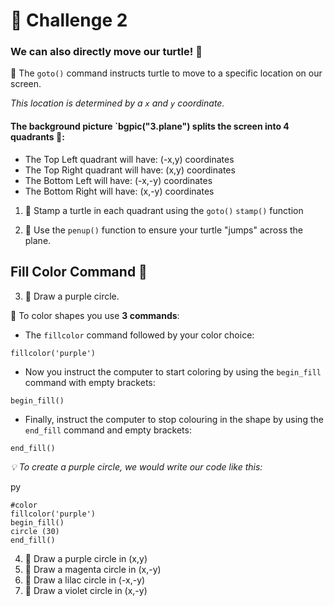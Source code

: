 # 🚩 Challenge 2

### We can also directly move our turtle! 📍

🦉 The `goto()` command instructs turtle to move to a specific location on our screen. 

*This location is determined by a `x` and `y` coordinate.*

#### The background picture `bgpic("3.plane") splits the screen into 4 quadrants 📝:

- The Top Left quadrant will have: (-x,y) coordinates
- The Top Right quadrant will have: (x,y) coordinates
- The Bottom Left will have: (-x,-y) coordinates
- The Bottom Right will have: (x,-y) coordinates

1. 🚩 Stamp a turtle in each quadrant using the `goto()` `stamp()` function
   
2. 🚩 Use the `penup()` function to ensure your turtle "jumps" across the plane.

## Fill Color Command 🎨

3. 🚩 Draw a purple circle.

🦉 To color shapes you use **3 commands**:

- The `fillcolor` command followed by your color choice: 

`fillcolor('purple')`  


- Now you instruct the computer to start coloring by using the `begin_fill` command with empty brackets: 

`begin_fill()`  

- Finally, instruct the computer to stop colouring in the shape by using the `end_fill` command and empty brackets:   

`end_fill()`  

*💡 To create a purple circle, we would write our code like this:*

py
```
#color
fillcolor('purple')
begin_fill()
circle (30)
end_fill()
```
4. 🚩 Draw a purple circle in (x,y)
5. 🚩 Draw a magenta circle in (x,-y)
6. 🚩 Draw a lilac circle in (-x,-y)
7. 🚩 Draw a violet circle in (x,-y)
